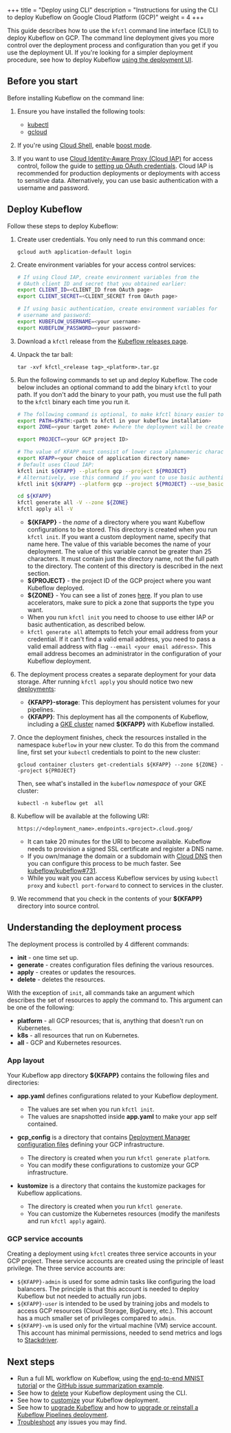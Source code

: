 +++
title = "Deploy using CLI"
description = "Instructions for using the CLI to deploy Kubeflow on Google Cloud Platform (GCP)"
weight = 4
+++

This guide describes how to use the `kfctl` command line interface (CLI) to
deploy Kubeflow on GCP. The command line deployment gives you more control over
the deployment process and configuration than you get if you use the deployment 
UI. If you're looking for a simpler deployment procedure, see how to deploy 
Kubeflow [using the deployment UI](/docs/gke/deploy/deploy-ui).

## Before you start

Before installing Kubeflow on the command line:

1. Ensure you have installed the following tools:
  
    * [kubectl](https://kubernetes.io/docs/tasks/tools/install-kubectl/)
    * [gcloud](https://cloud.google.com/sdk/)

1. If you're using
  [Cloud Shell](https://cloud.google.com/shell/), enable 
  [boost mode](https://cloud.google.com/shell/docs/features#boost_mode).

1. If you want to use [Cloud Identity-Aware Proxy (Cloud 
  IAP)](https://cloud.google.com/iap/docs/) for access control, follow the guide
  to [setting up OAuth credentials](/docs/gke/deploy/oauth-setup/). 
  Cloud IAP is recommended for production deployments or deployments with 
  access to sensitive data. Alternatively, you can use basic authentication 
  with a username and password.

## Deploy Kubeflow

Follow these steps to deploy Kubeflow:

1. Create user credentials. You only need to run this command once:
   
    ```
    gcloud auth application-default login
    ```

1. Create environment variables for your access control services:

    ```bash
    # If using Cloud IAP, create environment variables from the
    # OAuth client ID and secret that you obtained earlier:
    export CLIENT_ID=<CLIENT_ID from OAuth page>
    export CLIENT_SECRET=<CLIENT_SECRET from OAuth page>

    # If using basic authentication, create environment variables for
    # username and password:
    export KUBEFLOW_USERNAME=<your username>
    export KUBEFLOW_PASSWORD=<your password>
    ```

1. Download a `kfctl` release from the 
  [Kubeflow releases page](https://github.com/kubeflow/kubeflow/releases/).

1. Unpack the tar ball:

    ```
    tar -xvf kfctl_<release tag>_<platform>.tar.gz
    ```

1. Run the following commands to set up and deploy Kubeflow. The code below
  includes an optional command to add the binary `kfctl` to your path. If you 
  don't add the binary to your path, you must use the full path to the `kfctl` 
  binary each time you run it.

    ```bash
    # The following command is optional, to make kfctl binary easier to use.
    export PATH=$PATH:<path to kfctl in your kubeflow installation>
    export ZONE=<your target zone> #where the deployment will be created

    export PROJECT=<your GCP project ID>
    
    # The value of KFAPP must consist of lower case alphanumeric characters or '-', and must start and end with an alphanumeric character. (For example,  'kubeflow-test' or 'kfw-test'.)
    export KFAPP=<your choice of application directory name>
    # Default uses Cloud IAP:
    kfctl init ${KFAPP} --platform gcp --project ${PROJECT}
    # Alternatively, use this command if you want to use basic authentication:
    kfctl init ${KFAPP} --platform gcp --project ${PROJECT} --use_basic_auth -V

    cd ${KFAPP}
    kfctl generate all -V --zone ${ZONE}
    kfctl apply all -V
    ```
   * **${KFAPP}** - the _name_ of a directory where you want Kubeflow 
     configurations to be stored. This directory is created when you run
     `kfctl init`. If you want a custom deployment name, specify that name here.
     The value of this variable becomes the name of your deployment.
     The value of this variable cannot be greater than 25 characters. It must
     contain just the directory name, not the full path to the directory.
     The content of this directory is described in the next section.
   * **${PROJECT}** - the project ID of the GCP project where you want Kubeflow 
     deployed.
   * **${ZONE}** - You can see a list of zones [here](https://cloud.google.com/compute/docs/regions-zones/#available).
     If you plan to use accelerators, make sure to pick a zone that supports the type you want.
   * When you run `kfctl init` you need to choose to use either IAP or basic 
     authentication, as described below.
   * `kfctl generate all` attempts to fetch your email address from your 
     credential. If it can't find a valid email address, you need to pass a
     valid email address with flag `--email <your email address>`. This email 
     address becomes an administrator in the configuration of your Kubeflow 
     deployment.


1. The deployment process creates a separate deployment for your data storage. After
   running `kfctl apply` you should notice two new [deployments](https://console.cloud.google.com/dm/deployments):
   * **{KFAPP}-storage**: This deployment has persistent volumes for your
     pipelines.
   * **{KFAPP}**: This deployment has all the components of Kubeflow, including a [GKE cluster](https://console.cloud.google.com/kubernetes/list) named **${KFAPP}** with Kubeflow installed.

1. Once the deployment finishes, check the resources installed in the namespace `kubeflow` in your new cluster.  To do this from the command line, first set your `kubectl` credentials to point to the new cluster:

    ```
    gcloud container clusters get-credentials ${KFAPP} --zone ${ZONE} --project ${PROJECT}
    ```

   Then, see what's installed in the `kubeflow` *namespace* of your GKE cluster:

    ```
    kubectl -n kubeflow get  all
    ```


1. Kubeflow will be available at the following URI:

    ```
    https://<deployment_name>.endpoints.<project>.cloud.goog/
    ```
   * It can take 20 minutes for the URI to become available.
     Kubeflow needs to provision a signed SSL certificate and register a DNS 
     name.
   * If you own/manage the domain or a subdomain with 
     [Cloud DNS](https://cloud.google.com/dns/docs/)
     then you can configure this process to be much faster.
     See [kubeflow/kubeflow#731](https://github.com/kubeflow/kubeflow/issues/731).
   * While you wait you can access Kubeflow services by using `kubectl proxy` 
     and `kubectl port-forward` to connect to services in the cluster.

1. We recommend that you check in the contents of your **${KFAPP}** directory
  into source control.

## Understanding the deployment process

The deployment process is controlled by 4 different commands:

* **init** - one time set up.
* **generate** - creates configuration files defining the various resources.
* **apply** - creates or updates the resources.
* **delete** - deletes the resources.

With the exception of `init`, all commands take an argument which describes the
set of resources to apply the command to. This argument can be one of the
following:

* **platform** - all GCP resources; that is, anything that doesn't run on 
  Kubernetes.
* **k8s** - all resources that run on Kubernetes.
* **all** - GCP and Kubernetes resources.

### App layout

Your Kubeflow app directory **${KFAPP}** contains the following files and directories:

* **app.yaml** defines configurations related to your Kubeflow deployment.

  * The values are set when you run `kfctl init`.
  * The values are snapshotted inside **app.yaml** to make your app 
    self contained.

* **gcp_config** is a directory that contains 
  [Deployment Manager configuration files](https://cloud.google.com/deployment-manager/docs/configuration/) 
  defining your GCP infrastructure.

  * The directory is created when you run `kfctl generate platform`.
  * You can modify these configurations to customize your GCP infrastructure.

* **kustomize** is a directory that contains the kustomize packages for Kubeflow applications.

  * The directory is created when you run `kfctl generate`.
  * You can customize the Kubernetes resources (modify the manifests and run `kfctl apply` again).

### GCP service accounts

Creating a deployment using `kfctl` creates three service accounts in your 
GCP project. These service accounts are created using the principle of least 
privilege. The three service accounts are:

* `${KFAPP}-admin` is used for some admin tasks like configuring the load 
  balancers. The principle is that this account is needed to deploy Kubeflow but 
  not needed to actually run jobs.
* `${KFAPP}-user` is intended to be used by training jobs and models to access 
  GCP resources (Cloud Storage, BigQuery, etc.). This account has a much smaller 
  set of privileges compared to `admin`.
* `${KFAPP}-vm` is used only for the virtual machine (VM) service account. This
  account has minimal permissions, needed to send metrics and logs to 
  [Stackdriver](https://cloud.google.com/stackdriver/).

## Next steps

* Run a full ML workflow on Kubeflow, using the
  [end-to-end MNIST tutorial](/docs/gke/gcp-e2e/) or the
  [GitHub issue summarization 
  example](https://github.com/kubeflow/examples/tree/master/github_issue_summarization).
* See how to [delete](/docs/gke/deploy/delete-cli) your Kubeflow deployment 
  using the CLI.
* See how to [customize](/docs/gke/customizing-gke) your Kubeflow 
  deployment.
* See how to [upgrade Kubeflow](/docs/other-guides/upgrade/) and how to 
  [upgrade or reinstall a Kubeflow Pipelines 
  deployment](/docs/pipelines/upgrade/).
* [Troubleshoot](/docs/gke/troubleshooting-gke) any issues you may
  find.
